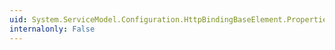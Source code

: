 ```yaml
---
uid: System.ServiceModel.Configuration.HttpBindingBaseElement.Properties
internalonly: False
---
```

